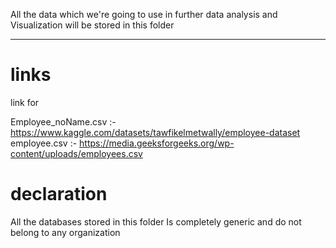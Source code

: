 All the data which we're going to use in further data analysis and Visualization will be stored in this folder

-------------------------------------------------------------------------------------------------------------------------------------
# links
link for 

Employee_noName.csv :- https://www.kaggle.com/datasets/tawfikelmetwally/employee-dataset
employee.csv :- https://media.geeksforgeeks.org/wp-content/uploads/employees.csv
# declaration 
All the databases stored in this folder Is completely generic and do not belong to any organization

